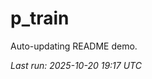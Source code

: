 # p_train

Auto-updating README demo.

<!--START_SECTION:status-->
_Last run: 2025-10-20 19:17 UTC_
<!--END_SECTION:status-->















































































































































































































































































































































































































































































































































































































































































































































































































































































































































































































































































































































































































































































































































































































































